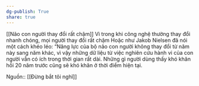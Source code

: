```yaml
---
dg-publish: True
share: true
---
```

[[Não con người thay đổi rất chậm]]
Vì trong khi công nghệ thường thay đổi nhanh chóng, mọi người thay đổi rất chậm
Hoặc như Jakob Nielsen đã nói một cách khéo léo:
“Năng lực của bộ não con người không thay đổi từ năm này sang năm khác, vì vậy những dữ liệu từ việc nghiên cứu hành vi của con người vẫn có ích trong thời gian rất dài. Những gì người dùng thấy khó khăn hồi 20 năm trước cũng sẽ khó khăn ở thời điểm hiện tại.

Nguồn:: [[Đừng bắt tôi nghĩ]]
